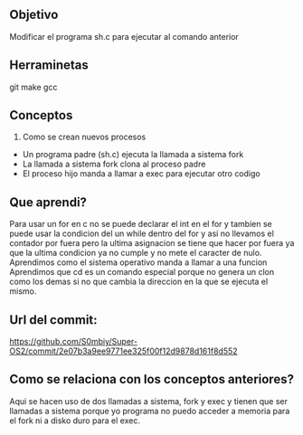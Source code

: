 ## Objetivo
Modificar el programa sh.c para ejecutar al comando anterior

## Herraminetas
git
make
gcc

## Conceptos
1) Como se crean nuevos procesos
+ Un programa padre (sh.c) ejecuta la llamada a sistema fork
+ La llamada a sistema fork clona al proceso padre
+ El proceso hijo manda a llamar a exec para ejecutar otro codigo

## Que aprendi?
Para usar un for en c no se puede declarar el int en el for y tambien se puede usar la condicion del un while dentro del for y asi no llevamos el contador por fuera pero la ultima asignacion se tiene que hacer por fuera ya que la ultima condicion ya no cumple y no mete el caracter de nulo.
Aprendimos como el sistema operativo manda a llamar a una funcion
Aprendimos que cd es un comando especial porque no genera un clon como los demas si no que cambia la direccion en la que se ejecuta el mismo. 

## Url del commit:
https://github.com/S0mbiy/Super-OS2/commit/2e07b3a9ee9771ee325f00f12d9878d161f8d552

## Como se relaciona con los conceptos anteriores?
Aqui se hacen uso de dos llamadas a sistema, fork y exec y tienen que ser llamadas a sistema porque yo programa no puedo 
acceder a memoria para el fork ni a disko duro para el exec.
